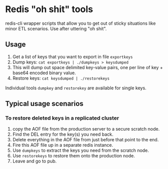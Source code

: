 # Redis "oh shit" tools

redis-cli wrapper scripts that allow you to get out of sticky situations like
minor ETL scenarios. Use after uttering "oh shit".

## Usage

1. Get a list of keys that you want to export in file `exportkeys`
2. Dump keys: `cat exportkeys | ./dumpkeys > keysdumped`
3. This will dump out space delimited key-value pairs, one per line of key + base64 encoded binary value.
4. Restore keys: `cat keysdumped | ./restorekeys`

Individual tools `dumpkey` and `restorekey` are available for single keys.

## Typical usage scenarios

### To restore deleted keys in a replicated cluster

1. copy the AOF file from the production server to a secure scratch node.
2. Find the DEL entry for the key(s) you need back. 
3. Delete everything in the AOF file from just before that point to the end.
4. Fire this AOF file up in a separate redis instance.
5. Use `dumpkeys` to extract the keys you need from the scratch node.
6. Use `restorekeys` to restore them onto the production node.
7. Leave and go to pub.
